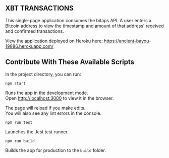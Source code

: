 ## XBT TRANSACTIONS

This single-page application consumes the bitaps API. A user enters a Bitcoin address to view the timestamp and amount of that address' received and confirmed transactions.

View the application deployed on Heroku here: https://ancient-bayou-19886.herokuapp.com/

## Contribute With These Available Scripts

In the project directory, you can run:

```
npm start
```

Runs the app in the development mode.<br>
Open [http://localhost:3000](http://localhost:3000) to view it in the browser.

The page will reload if you make edits.<br>
You will also see any lint errors in the console.<br>

```
npm run test
```

Launches the Jest test runner.<br>

```
npm run build
```

Builds the app for production to the `build` folder.<br>
